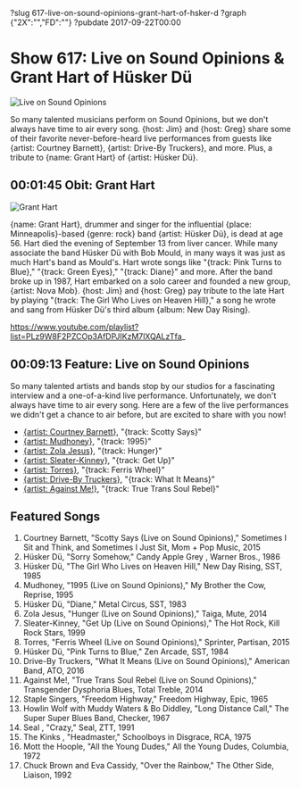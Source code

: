 ?slug 617-live-on-sound-opinions-grant-hart-of-hsker-d
?graph {"2X":"","FD":""}
?pubdate 2017-09-22T00:00
# Show 617: Live on Sound Opinions & Grant Hart of Hüsker Dü

![Live on Sound Opinions](https://static.soundopinions.org/images/2017/liveonsoundopinions_web.jpg)

So many talented musicians perform on Sound Opinions, but we don't always have time to air every song. {host: Jim} and {host: Greg} share some of their favorite never-before-heard live performances from guests like {artist: Courtney Barnett}, {artist: Drive-By Truckers}, and more. Plus, a tribute to {name: Grant Hart} of {artist: Hüsker Dü}.

## 00:01:45  Obit: Grant Hart
![Grant Hart](https://static.soundopinions.org/assets/617/2X0.jpg)

{name: Grant Hart}, drummer and singer for the influential {place: Minneapolis}-based {genre: rock} band {artist: Hüsker Dü}, is dead at age 56. Hart died the evening of September 13 from liver cancer. While many associate the band Hüsker Dü with Bob Mould, in many ways it was just as much Hart's band as Mould's. Hart wrote songs like "{track: Pink Turns to Blue}," "{track: Green Eyes}," "{track: Diane}" and more. After the band broke up in 1987, Hart embarked on a solo career and founded a new group, {artist: Nova Mob}. {host: Jim} and {host: Greg} pay tribute to the late Hart by playing "{track: The Girl Who Lives on Heaven Hill}," a song he wrote and sang from Hüsker Dü's third album {album: New Day Rising}. 

https://www.youtube.com/playlist?list=PLz9W8F2PZCOp3AfDPJIKzM7lXQALzTfa_

## 00:09:13 Feature: Live on Sound Opinions
So many talented artists and bands stop by our studios for a fascinating interview and a one-of-a-kind live performance. Unfortunately, we don't always have time to air every song. Here are a few of the live performances we didn't get a chance to air before, but are excited to share with you now!

- [{artist: Courtney Barnett}](/show/559/#courtneybarnett), "{track: Scotty Says}"
- [{artist: Mudhoney}](/show/563/#mudhoney), "{track: 1995}"
- [{artist: Zola Jesus}](/show/497/#zolajesus), "{track: Hunger}"
- [{artist: Sleater-Kinney}](/show/489/#sleaterkinney), "{track: Get Up}"
- [{artist: Torres}](/show/501/#torres), "{track: Ferris Wheel}"
- [{artist: Drive-By Truckers}](/show/595/#drivebytruckers), "{track: What It Means}"
- [{artist: Against Me!}](/show/493/#againstme), "{track: True Trans Soul Rebel}"


## Featured Songs
1. Courtney Barnett, "Scotty Says (Live on Sound Opinions)," Sometimes I Sit and Think, and Sometimes I Just Sit, Mom + Pop Music, 2015
1. Hüsker Dü, "Sorry Somehow," Candy Apple Grey , Warner Bros., 1986
1. Hüsker Dü, "The Girl Who Lives on Heaven Hill," New Day Rising, SST, 1985
1. Mudhoney, "1995 (Live on Sound Opinions)," My Brother the Cow, Reprise, 1995
1. Hüsker Dü, "Diane," Metal Circus, SST, 1983
1. Zola Jesus, "Hunger (Live on Sound Opinions)," Taiga, Mute, 2014
1. Sleater-Kinney, "Get Up (Live on Sound Opinions)," The Hot Rock, Kill Rock Stars, 1999
1. Torres, "Ferris Wheel (Live on Sound Opinions)," Sprinter, Partisan, 2015
1. Hüsker Dü, "Pink Turns to Blue," Zen Arcade, SST, 1984
1. Drive-By Truckers, "What It Means (Live on Sound Opinions)," American Band, ATO, 2016
1. Against Me!, "True Trans Soul Rebel (Live on Sound Opinions)," Transgender Dysphoria Blues, Total Treble, 2014
1. Staple Singers, "Freedom Highway," Freedom Highway, Epic, 1965
1. Howlin Wolf with Muddy Waters & Bo Diddley, "Long Distance Call," The Super Super Blues Band, Checker, 1967
1. Seal , "Crazy," Seal, ZTT, 1991
1. The Kinks , "Headmaster," Schoolboys in Disgrace, RCA, 1975
1. Mott the Hoople, "All the Young Dudes," All the Young Dudes, Columbia, 1972
1. Chuck Brown and Eva Cassidy, "Over the Rainbow," The Other Side, Liaison, 1992

